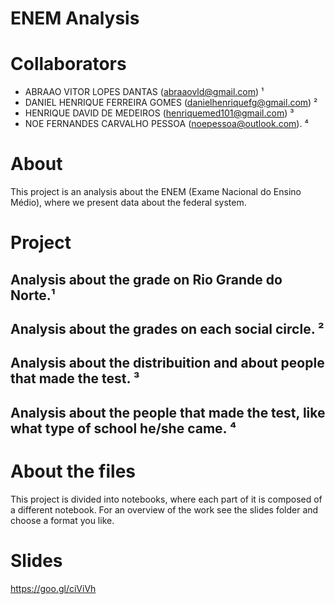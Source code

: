# ENEM Analysis

# Collaborators
- ABRAAO VITOR LOPES DANTAS (abraaovld@gmail.com) ¹
- DANIEL HENRIQUE FERREIRA GOMES (danielhenriquefg@gmail.com) ²
- HENRIQUE DAVID DE MEDEIROS (henriquemed101@gmail.com) ³
- NOE FERNANDES CARVALHO PESSOA (noepessoa@outlook.com). ⁴

 
 # About
 
This project is an analysis about the ENEM (Exame Nacional do Ensino Médio), where we present data about the federal system.

# Project

## Analysis about the grade on Rio Grande do Norte.¹
## Analysis about the grades on each social circle. ²
## Analysis about the distribuition and about people that made the test. ³
## Analysis about the people that made the test, like what type of school he/she came. ⁴

# About the files

This project is divided into notebooks, where each part of it is composed of a different notebook. For an overview of the work see the slides folder and choose a format you like.

# Slides

https://goo.gl/ciViVh
